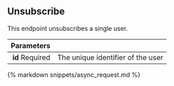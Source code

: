 ## Unsubscribe

This endpoint unsubscribes a single user.

| Parameters |      |
| ---------: | :--- |
| **id** <span>Required</span> | The unique identifier of the user |

{% markdown snippets/async_request.md %}